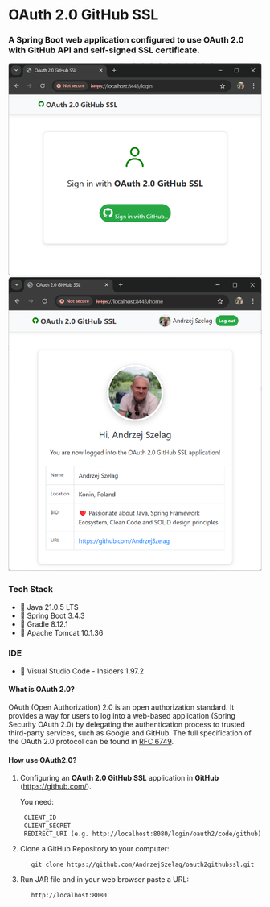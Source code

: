 # OAuth 2.0 GitHub SSL

### A Spring Boot web application configured to use OAuth 2.0 with GitHub API and self-signed SSL certificate.

![OAuth2GitHub1.java](OAuth2GitHub1.png "OAuth2Github - Login")
![OAuth2GitHub2.java](OAuth2GitHub2.png "OAuth2GitHub - Home")

### Tech Stack
* 🔶 Java 21.0.5 LTS
* 🔶 Spring Boot 3.4.3
* 🔶 Gradle 8.12.1
* 🔶 Apache Tomcat 10.1.36

### IDE
* 🔶 Visual Studio Code - Insiders 1.97.2


#### What is OAuth 2.0?

OAuth (Open Authorization) 2.0 is an open authorization standard. It provides a way for users to log into a web-based
application (Spring Security OAuth 2.0) by delegating the authentication process to trusted third-party services, such
as Google and GitHub. The full specification of the OAuth 2.0 protocol can be found
in [RFC 6749](https://datatracker.ietf.org/doc/html/rfc6749).

#### How use OAuth2.0?

1. Configuring an **OAuth 2.0 GitHub SSL** application in **GitHub** (https://github.com/).

   You need:

        CLIENT_ID
        CLIENT_SECRET  
        REDIRECT_URI (e.g. http://localhost:8080/login/oauth2/code/github)

3. Clone a GitHub Repository to your computer:

          git clone https://github.com/AndrzejSzelag/oauth2githubssl.git

4. Run JAR file and in your web browser paste a URL:

          http://localhost:8080
